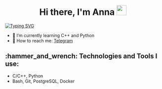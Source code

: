 
<h1 align="center">Hi there, I'm Anna <img src="https://github.com/blackcater/blackcater/raw/main/images/Hi.gif" height="32"/></h1>

[![Typing SVG](https://readme-typing-svg.demolab.com/?lines=Student+of+School+21+)](https://21-school.ru/)

- 🌱 I’m currently learning C++ and Python
- 📲 How to reach me: [Telegram](https://t.me/GerasimovaAnya)

<h2 align="left">:hammer_and_wrench: Technologies and Tools I use:</h2>

- C/C++, Python
- Bash, Git, PostgreSQL, Docker
